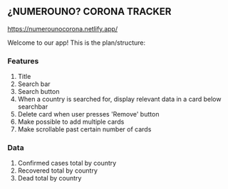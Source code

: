 ## ¿NUMEROUNO? CORONA TRACKER

https://numerounocorona.netlify.app/

Welcome to our app! This is the plan/structure:

### Features
1) Title
2) Search bar
3) Search button
4) When a country is searched for, display relevant data in a card below searchbar 
5) Delete card when user presses 'Remove' button
6) Make possible to add multiple cards
7) Make scrollable past certain number of cards


### Data
1) Confirmed cases total by country
2) Recovered total by country
3) Dead total by country
